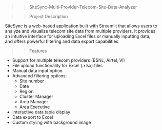 >>SiteSync-Multi-Provider-Telecom-Site-Data-Analyzer

>>Project Description

SiteSync is a web-based application built with Streamlit that allows users to analyze and visualize telecom site data from multiple providers. It provides an intuitive interface for uploading Excel files or manually inputting data, and offers powerful filtering and data export capabilities.

>> Features

- Support for multiple telecom providers (BSNL, Airtel, VI)
- File upload functionality for Excel (.xlsx) files
- Manual data input option
- Advanced filtering options:
  - Site number
  - Date
  - Region
  - Cluster Manager
  - Area Manager
  - Area Executive
- Interactive data table display
- Data export to Excel
- Custom styling with background image
